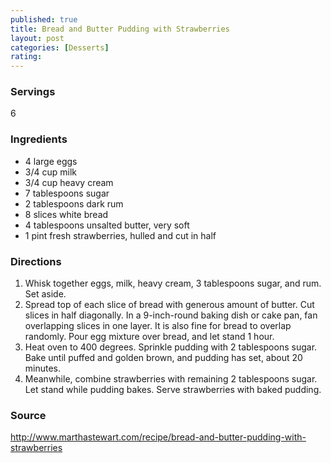 ```yaml
---
published: true
title: Bread and Butter Pudding with Strawberries
layout: post
categories: [Desserts]
rating: 
---
```

### Servings
6

### Ingredients
- 4 large eggs
- 3/4 cup milk
- 3/4 cup heavy cream
- 7 tablespoons sugar
- 2 tablespoons dark rum
- 8 slices white bread
- 4 tablespoons unsalted butter, very soft
- 1 pint fresh strawberries, hulled and cut in half




### Directions
1. Whisk together eggs, milk, heavy cream, 3 tablespoons sugar, and rum. Set aside.
2. Spread top of each slice of bread with generous amount of butter. Cut slices in half diagonally. In a 9-inch-round baking dish or cake pan, fan overlapping slices in one layer. It is also fine for bread to overlap randomly. Pour egg mixture over bread, and let stand 1 hour.
3. Heat oven to 400 degrees. Sprinkle pudding with 2 tablespoons sugar. Bake until puffed and golden brown, and pudding has set, about 20 minutes.
4. Meanwhile, combine strawberries with remaining 2 tablespoons sugar. Let stand while pudding bakes. Serve strawberries with baked pudding.

### Source
<a href="http://www.marthastewart.com/recipe/bread-and-butter-pudding-with-strawberries" target="new">http://www.marthastewart.com/recipe/bread-and-butter-pudding-with-strawberries</a>
